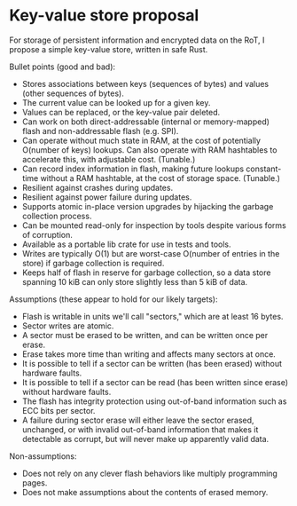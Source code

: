 # Key-value store proposal

For storage of persistent information and encrypted data on the RoT, I propose a
simple key-value store, written in safe Rust.

Bullet points (good and bad):

- Stores associations between keys (sequences of bytes) and values (other
  sequences of bytes).
- The current value can be looked up for a given key.
- Values can be replaced, or the key-value pair deleted.
- Can work on both direct-addressable (internal or memory-mapped) flash and
  non-addressable flash (e.g. SPI).
- Can operate without much state in RAM, at the cost of potentially O(number of
  keys) lookups. Can also operate with RAM hashtables to accelerate this, with
  adjustable cost. (Tunable.)
- Can record index information in flash, making future lookups constant-time
  without a RAM hashtable, at the cost of storage space. (Tunable.)
- Resilient against crashes during updates.
- Resilient against power failure during updates.
- Supports atomic in-place version upgrades by hijacking the garbage collection
  process.
- Can be mounted read-only for inspection by tools despite various forms of
  corruption.
- Available as a portable lib crate for use in tests and tools.
- Writes are typically O(1) but are worst-case O(number of entries in the store)
  if garbage collection is required.
- Keeps half of flash in reserve for garbage collection, so a data store
  spanning 10 kiB can only store slightly less than 5 kiB of data.

Assumptions (these appear to hold for our likely targets):

- Flash is writable in units we'll call "sectors," which are at least 16 bytes.
- Sector writes are atomic.
- A sector must be erased to be written, and can be written once per erase.
- Erase takes more time than writing and affects many sectors at once.
- It is possible to tell if a sector can be written (has been erased) without
  hardware faults.
- It is possible to tell if a sector can be read (has been written since erase)
  without hardware faults.
- The flash has integrity protection using out-of-band information such as ECC
  bits per sector.
- A failure during sector erase will either leave the sector erased, unchanged,
  or with invalid out-of-band information that makes it detectable as corrupt,
  but will never make up apparently valid data.

Non-assumptions:

- Does not rely on any clever flash behaviors like multiply programming pages.
- Does not make assumptions about the contents of erased memory.

